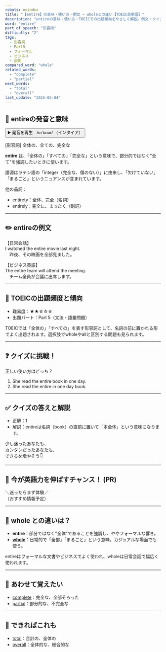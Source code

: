 ```yaml
---
robots: noindex
title: "【entire】の意味・使い方・例文 ― wholeとの違い【TOEIC英単語】"
description: "entireの意味・使い方・TOEICでの出題傾向をやさしく解説。例文・クイズ付きでwholeとの違いもわかりやすく学べます。"
word: "entire"
part_of_speech: "形容詞"
difficulty: "2"
tags:
  - 形容詞
  - Part5
  - フォーマル
  - ビジネス
  - 説明
compared_word: "whole"
related_words:
  - "complete"
  - "partial"
next_words:
  - "total"
  - "overall"
last_update: "2025-05-04"
---
```


## 🔰 entireの発音と意味

<button class="play-audio" onclick="playTTS('entire')">
  <span class="play-audio-main">
    ▶️ 発音を再生　/ɪnˈtaɪər/
  </span>
  <span class="play-audio-sub">
    （インタイア）
  </span>
</button>

[形容詞] 全体の、全ての、完全な

**entire** は、「全体の」「すべての」「完全な」という意味で、部分的ではなく"全て"を強調したいときに使います。

語源はラテン語の「integer（完全な、傷のない）」に由来し、「欠けていない」「まるごと」というニュアンスが含まれています。

他の品詞：  
- entirety：全体、完全（名詞）
- entirely：完全に、まったく（副詞）

---

## ✏️ entireの例文

【日常会話】  
I watched the entire movie last night.  
　昨夜、その映画を全部見ました。

【ビジネス英語】  
The entire team will attend the meeting.  
　チーム全員が会議に出席します。

---

## 🎯 TOEICの出題頻度と傾向

- 難易度：★★☆☆☆
- 出題パート：Part 5（文法・語彙問題）

TOEICでは「全体の」「すべての」を表す形容詞として、名詞の前に置かれる形でよく出題されます。選択肢でwholeやallと区別する問題も見られます。

---

## ❓ クイズに挑戦！

正しい使い方はどっち？

1. She read the entire book in one day.  
2. She read the entire in one day book.

---

## ✅ クイズの答えと解説

- 正解：**1**
- 解説：entireは名詞（book）の直前に置いて「本全体」という意味になります。

少し迷ったあなたも、  
カンタンだったあなたも、  
できるを増やそう👇️

---

## 🚀 今が英語力を伸ばすチャンス！ (PR)

<div class="info-center">
＼迷ったらまず体験／<br>  
（おすすめ情報予定）
</div>

---

## 🤔  whole との違いは？

- **entire**：部分ではなく"全体"であることを強調し、ややフォーマルな響き。
- **[whole](/word/whole)**：日常的で「全部」「まるごと」という意味。カジュアルな場面でも使う。

entireはフォーマルな文書やビジネスでよく使われ、wholeは日常会話で幅広く使われます。

---

## 🧩 あわせて覚えたい

- [complete](/word/complete)：完全な、全部そろった
- [partial](/word/partial)：部分的な、不完全な

---

## 📖 できればこれも

- [total](/word/total)：合計の、全体の
- [overall](/word/overall)：全体的な、総合的な

<!-- cvid: aid24_bid39 -->
